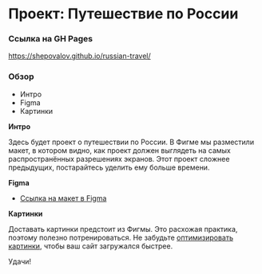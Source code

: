 # Проект: Путешествие по России
### Ссылка на GH Pages
https://shepovalov.github.io/russian-travel/
### Обзор
* Интро
* Figma
* Картинки

**Интро**

Здесь будет проект о путешествии по России.
В Фигме мы разместили макет, в котором видно, как проект должен выглядеть на самых распространённых разрешениях экранов.
Этот проект сложнее предыдущих, постарайтесь уделить ему больше времени.

**Figma**

* [Ссылка на макет в Figma](https://www.figma.com/file/5S2WSbEFL6awjVWJ0NWL8Q/Sprint-3_-Russia-_-desktop-mobile?node-id=28503%3A0)

**Картинки**

Доставать картинки предстоит из Фигмы. Это расхожая практика, поэтому полезно потренироваться.
Не забудьте [оптимизировать картинки](https://tinypng.com/), чтобы ваш сайт загружался быстрее.

Удачи!
